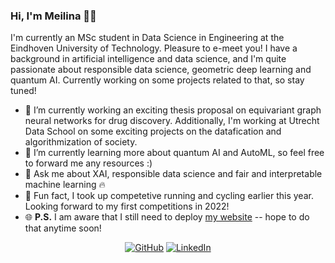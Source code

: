### Hi, I'm Meilina 👋🏼

I'm currently an MSc student in Data Science in Engineering at the Eindhoven University of Technology. Pleasure to e-meet you! I have a background in artificial intelligence and data science, and I'm quite passionate about responsible data science, geometric deep learning and quantum AI. Currently working on some projects related to that, so stay tuned!

- 🔭 I’m currently working an exciting thesis proposal on equivariant graph neural networks for drug discovery. Additionally, I'm working at Utrecht Data School on some exciting projects on the datafication and algorithmization of society.
- 🧠 I’m currently learning more about quantum AI and AutoML, so feel free to forward me any resources :)
- 💬 Ask me about XAI, responsible data science and fair and interpretable machine learning 🔥
- 🏃 Fun fact, I took up competetive running and cycling earlier this year. Looking forward to my first competitions in 2022!
- 🌐 **P.S.** I am aware that I still need to deploy [my website](http://meilina.nl) -- hope to do that anytime soon!

<p align="center">
	<a href="https://github.com/MeilinaR"><img src="https://img.shields.io/github/followers/MeilinaR.svg?label=GitHub&style=social" alt="GitHub"></a>
	<a href="https://www.linkedin.com/in/meilina/?locale=en_US"><img src="https://img.shields.io/badge/LinkedIn--_.svg?style=social&logo=linkedin" alt="LinkedIn"></a>
</p>
